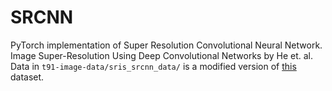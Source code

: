 # SRCNN
PyTorch implementation of Super Resolution Convolutional Neural Network. Image Super-Resolution Using Deep Convolutional Networks by He et. al.  
Data in `t91-image-data/sris_srcnn_data/` is a modified version of [this](https://www.kaggle.com/ll01dm/t91-image-dataset) dataset.